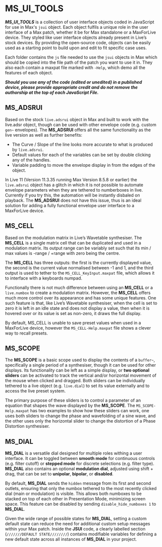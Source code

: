 # MS_UI_TOOLS
**_MS_UI_TOOLS_** is a collection of user interface objects coded in JavaScript for use in Max's `jsui` object. Each object fulfils a unique role in the user interface of a Max patch, whether it be for Max standalone or a MaxForLive device. They styled like user interface objects already present in Live’s stock devices. By providing the open-source code, objects can be easily used as a starting point to build upon and edit to fit specific case uses.

Each folder contains the `js` file needed to use the `jsui` objects in Max which should be copied into the file path of the patch you want to use it in. They also each contain a maxpat file marked with `-Help`, which demo all the features of each object.

***Should you use any of the code (edited or unedited) in a published device, please provide appropriate credit and do not remove the authorship at the top of each JavaScript File.***

## MS_ADSRUI
Based on the stock `live.adsrui` object in Max and built to work with the live.adsr object, though can be used with other envelope code (e.g. custom `gen~` envelopes). The **MS_ADSRUI** offers all the same functionality as the live version as well as further benefits:

*	The Curve / Slope of the line looks more accurate to what is produced by `live.adsrui`.
*	Default values for each of the variables can be set by double clicking any of the handles.
*	Variable padding to move the envelope display in from the edges of the object.

In Live 11 (Version 11.3.35 running Max Version 8.5.8 or earlier) the `live.adsrui` object has a glitch in which it is not possible to automate envelope parameters when they are tethered to numberboxes in live. Currently if you try this, the automation will be instantly disbaled on playback. The **MS_ADSRUI** does not have this issue, thus is an ideal solution for adding a fully functional envelope user interface to a MaxForLive device.


## MS_CELL
Based on the modulation matrix in Live’s Wavetable synthesiser. The **MS_CELL** is a single matrix cell that can be duplicated and used in a modulation matrix. Its output range can be variably set such that its min / max values is -range / +range with zero being the centre.

The **MS_CELL** has three outputs: the first is the currently displayed value, the second is the current value normalised between -1 and 1, and the third output is used to tether to the `MS_CELL_KeyInput.maxpat` file, which allows it to interface with a keyboards numpad.

Functionally there is not much difference between using an **MS_CELL** or a `live.numbox` to create a modulation matrix. However, the **MS_CELL** offers much more control over its appearance and has some unique features. One such feature is that, like Live’s Wavetable synthesiser, when the cell is set to zero it is left in an idle state and does not display a value, then when it is hovered over or its value is set as non-zero, it draws the full display.

By default, MS_CELL is unable to save preset values when used in a MaxForLive device, however the `MS_CELL-Help.maxpat` file shows a clever way to recall presets.

## MS_SCOPE
The **MS_SCOPE** is a basic scope used to display the contents of a `buffer~`, specifically a single period of a synthesiser, though it can be used for other displays. Its functionality can be left as a simple display, or **two optional sliders** can be activated to track the vertical and/or horizontal movement of the mouse when clicked and dragged. Both sliders can be individually tethered to a live object (e.g. `live.dial`) to set its value externally and to access the live preset system.

The primary purpose of these sliders is to control a parameter of an equation that shapes the wave displayed by the **MS_SCOPE**. The `MS_SCOPE-Help.maxpat` has two examples to show how these sliders can work, one uses both sliders to change the phase and wavefolding of a sine wave, and the other uses only the horizontal slider to change the distortion of a Phase Distortion synthesiser.

## MS_DIAL
**MS_DIAL** is a versatile dial designed for multiple roles withing a user interface. It can be toggled between **smooth mode** for continuous controls (e.g. filter cutoff) or **stepped mode** for discrete selections (e.g. filter type). **MS_DIAL** also contains an optional **modulation dial**, adjusted using shift + drag, that can be set to **unipolar**, **bipolar**, or **disabled**.

By default, **MS_DIAL** sends the `hidden` message from its first and second outlets, ensuring that only the numbox tethered to the most recently clicked dial (main or modulation) is visible. This allows both numboxes to be stacked on top of each other in Presentation Mode, minimizing screen space. This feature can be disabled by sending `disable_hide_numboxes 1` to **MS_DIAL**.

Given the wide range of possible states for **MS_DIAL**, setting a custom default state can reduce the need for additional custom setup messages within your Max patch. Inside the **JSUI** code, a clearly labelled section (`///////DEFAULT STATE////////`) contains modifiable variables for defining a new default state across all instances of **MS_DIAL** in your project.
